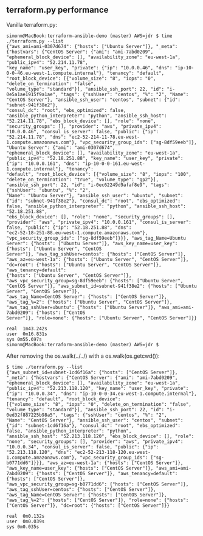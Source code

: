 
## terraform.py performance

Vanilla terraform.py:

    simonm@MacBook:terraform-ansible-demo (master) AWS=jdr $ time ./terraform.py --list
    {"aws_ami=ami-0307d674": {"hosts": ["Ubuntu Server"]}, "_meta": {"hostvars": {"CentOS Server": {"ami": "ami-7abd0209", "ephemeral_block_device": [], "availability_zone": "eu-west-1a", "public_ipv4": "52.214.11.78",
    "key_name": "user_key", "private": {"ip": "10.0.0.46", "dns": "ip-10-0-0-46.eu-west-1.compute.internal"}, "tenancy": "default", "root_block_device": [{"volume_size": "8", "iops": "0", "delete_on_termination": "false",
    "volume_type": "standard"}], "ansible_ssh_port": 22, "id": "i-0e5a1ae1915f9a1ae", "tags": {"sshUser": "centos", "%": "2", "Name": "CentOS Server"}, "ansible_ssh_user": "centos", "subnet": {"id": "subnet-941f38e2"},
    "consul_dc": "root", "ebs_optimized": false, "ansible_python_interpreter": "python", "ansible_ssh_host": "52.214.11.78", "ebs_block_device": [], "role": "none", "security_groups": [], "provider": "aws", "private_ipv4":
    "10.0.0.46", "consul_is_server": false, "public": {"ip": "52.214.11.78", "dns": "ec2-52-214-11-78.eu-west-1.compute.amazonaws.com"}, "vpc_security_group_ids": ["sg-8df59eeb"]}, "Ubuntu Server": {"ami": "ami-0307d674",
    "ephemeral_block_device": [], "availability_zone": "eu-west-1a", "public_ipv4": "52.18.251.88", "key_name": "user_key", "private": {"ip": "10.0.0.161", "dns": "ip-10-0-0-161.eu-west-1.compute.internal"}, "tenancy":
    "default", "root_block_device": [{"volume_size": "8", "iops": "100", "delete_on_termination": "true", "volume_type": "gp2"}], "ansible_ssh_port": 22, "id": "i-0ec62249d9afaf8e9", "tags": {"sshUser": "ubuntu", "%": "2",
    "Name": "Ubuntu Server"}, "ansible_ssh_user": "ubuntu", "subnet": {"id": "subnet-941f38e2"}, "consul_dc": "root", "ebs_optimized": false, "ansible_python_interpreter": "python", "ansible_ssh_host": "52.18.251.88",
    "ebs_block_device": [], "role": "none", "security_groups": [], "provider": "aws", "private_ipv4": "10.0.0.161", "consul_is_server": false, "public": {"ip": "52.18.251.88", "dns":
    "ec2-52-18-251-88.eu-west-1.compute.amazonaws.com"}, "vpc_security_group_ids": ["sg-8df59eeb"]}}}, "aws_tag_Name=Ubuntu Server": {"hosts": ["Ubuntu Server"]}, "aws_key_name=user_key": {"hosts": ["Ubuntu Server", "CentOS
    Server"]}, "aws_tag_sshUser=centos": {"hosts": ["CentOS Server"]}, "aws_az=eu-west-1a": {"hosts": ["Ubuntu Server", "CentOS Server"]}, "dc=root": {"hosts": ["Ubuntu Server", "CentOS Server"]}, "aws_tenancy=default":
    {"hosts": ["Ubuntu Server", "CentOS Server"]}, "aws_vpc_security_group=sg-8df59eeb": {"hosts": ["Ubuntu Server", "CentOS Server"]}, "aws_subnet_id=subnet-941f38e2": {"hosts": ["Ubuntu Server", "CentOS Server"]},
    "aws_tag_Name=CentOS Server": {"hosts": ["CentOS Server"]}, "aws_tag_%=2": {"hosts": ["Ubuntu Server", "CentOS Server"]}, "aws_tag_sshUser=ubuntu": {"hosts": ["Ubuntu Server"]}, "aws_ami=ami-7abd0209": {"hosts": ["CentOS
    Server"]}, "role=none": {"hosts": ["Ubuntu Server", "CentOS Server"]}}

    real  1m43.242s
    user  0m16.831s
    sys 0m55.697s
    simonm@MacBook:terraform-ansible-demo (master) AWS=jdr $


After removing the os.walk(../../) with a os.walk(os.getcwd()):

    $ time ./terraform.py --list
    {"aws_subnet_id=subnet-1cd6f16a": {"hosts": ["CentOS Server"]}, "_meta": {"hostvars": {"CentOS Server": {"ami": "ami-7abd0209", "ephemeral_block_device": [], "availability_zone": "eu-west-1a",
    "public_ipv4": "52.213.118.120", "key_name": "user_key", "private": {"ip": "10.0.0.34", "dns": "ip-10-0-0-34.eu-west-1.compute.internal"}, "tenancy": "default", "root_block_device":
    [{"volume_size": "8", "iops": "0", "delete_on_termination": "false", "volume_type": "standard"}], "ansible_ssh_port": 22, "id": "i-0ed32f887225b98a5", "tags": {"sshUser": "centos", "%": "2",
    "Name": "CentOS Server"}, "ansible_ssh_user": "centos", "subnet": {"id": "subnet-1cd6f16a"}, "consul_dc": "root", "ebs_optimized": false, "ansible_python_interpreter": "python",
    "ansible_ssh_host": "52.213.118.120", "ebs_block_device": [], "role": "none", "security_groups": [], "provider": "aws", "private_ipv4": "10.0.0.34", "consul_is_server": false, "public": {"ip":
    "52.213.118.120", "dns": "ec2-52-213-118-120.eu-west-1.compute.amazonaws.com"}, "vpc_security_group_ids": ["sg-b0771dd6"]}}}, "aws_az=eu-west-1a": {"hosts": ["CentOS Server"]},
    "aws_key_name=user_key": {"hosts": ["CentOS Server"]}, "aws_ami=ami-7abd0209": {"hosts": ["CentOS Server"]}, "aws_tenancy=default": {"hosts": ["CentOS Server"]},
    "aws_vpc_security_group=sg-b0771dd6": {"hosts": ["CentOS Server"]}, "aws_tag_sshUser=centos": {"hosts": ["CentOS Server"]}, "aws_tag_Name=CentOS Server": {"hosts": ["CentOS Server"]},
    "aws_tag_%=2": {"hosts": ["CentOS Server"]}, "role=none": {"hosts": ["CentOS Server"]}, "dc=root": {"hosts": ["CentOS Server"]}}

    real  0m0.132s
    user  0m0.039s
    sys 0m0.035s


